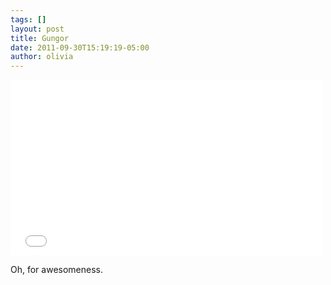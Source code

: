 ```yaml
---
tags: []
layout: post
title: Gungor
date: 2011-09-30T15:19:19-05:00
author: olivia
---
```


<iframe width="500" height="281" src="//www.youtube.com/embed/9vHFsXOdTt0" frameborder="0" allowfullscreen></iframe>

Oh, for awesomeness.
